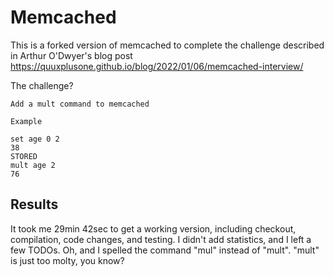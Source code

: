 # Memcached

This is a forked version of memcached to complete the challenge described in
Arthur O'Dwyer's blog post https://quuxplusone.github.io/blog/2022/01/06/memcached-interview/

The challenge?

```
Add a mult command to memcached

Example

set age 0 2
38
STORED
mult age 2
76
```
## Results

It took me 29min 42sec to get a working version, including checkout, compilation, code changes, and testing.
I didn't add statistics, and I left a few TODOs. Oh, and I spelled the command "mul" instead
of "mult". "mult" is just too molty, you know?

